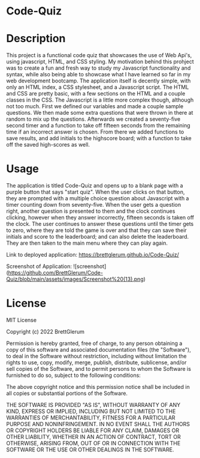 # Code-Quiz

# Description

This project is a functional code quiz that showcases the use of Web Api's, using javascript, HTML, and CSS styling. My motivation behind this prohject was to create a fun and fresh way to study my Javascript functionality and syntax, while also being able to showcase what I have learned so far in my web development bootcamp. The application itself is decently simple, with only an HTML index, a CSS stylesheet, and a Javascript script. The HTML and CSS are pretty basic, with a few sections on the HTML and a couple classes in the CSS. The Javascript is a little more complex though, although not too much. First we defined our variables and made a couple sample questions. We then made some extra questions that were thrown in there at random to mix up the questions. Afterwards we created a seventy-five second timer and a function to take off fifteen seconds from the remaining time if an incorrect answer is chosen. From there we added functions to save results, and add initials to the highscore board; with a function to take off the saved high-scores as well. 

# Usage

The application is titled Code-Quiz and opens up to a blank page with a purple button that says "start quiz". When the user clicks on that button, they are prompted with a multiple choice question about Javascript with a timer counting down from seventy-five. When the user gets a question right, another question is presented to them and the clock continues clicking, however when they answer incorrectly, fifteen seconds is taken off the clock. The user continues to answer these questions until the timer gets to zero, where they are told the game is over and that they can save their initials and score to the leaderboard; and can also delete the leaderboard. They are then taken to the main menu where they can play again.

Link to deployed application: https://brettglerum.github.io/Code-Quiz/

Screenshot of Application: ![screenshot] (https://github.com/BrettGlerum/Code-Quiz/blob/main/assets/images/Screenshot%20(13).png)

# License


MIT License

Copyright (c) 2022 BrettGlerum

Permission is hereby granted, free of charge, to any person obtaining a copy
of this software and associated documentation files (the "Software"), to deal
in the Software without restriction, including without limitation the rights
to use, copy, modify, merge, publish, distribute, sublicense, and/or sell
copies of the Software, and to permit persons to whom the Software is
furnished to do so, subject to the following conditions:

The above copyright notice and this permission notice shall be included in all
copies or substantial portions of the Software.

THE SOFTWARE IS PROVIDED "AS IS", WITHOUT WARRANTY OF ANY KIND, EXPRESS OR
IMPLIED, INCLUDING BUT NOT LIMITED TO THE WARRANTIES OF MERCHANTABILITY,
FITNESS FOR A PARTICULAR PURPOSE AND NONINFRINGEMENT. IN NO EVENT SHALL THE
AUTHORS OR COPYRIGHT HOLDERS BE LIABLE FOR ANY CLAIM, DAMAGES OR OTHER
LIABILITY, WHETHER IN AN ACTION OF CONTRACT, TORT OR OTHERWISE, ARISING FROM,
OUT OF OR IN CONNECTION WITH THE SOFTWARE OR THE USE OR OTHER DEALINGS IN THE
SOFTWARE.

